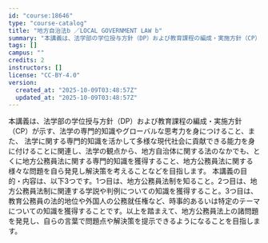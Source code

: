 ```yaml
---
id: "course:18646"
type: "course-catalog"
title: "地方自治法b ／LOCAL GOVERNMENT LAW b"
summary: "本講義は、法学部の学位授与方針（DP）および教育課程の編成・実施方針（CP）が示す、法学の専門的知識やグローバルな思考力を身につけること、また、 法学に関する専門的知識を活かして多様な現代社会に貢献できる能力を身に付けることに関連し、法学の…"
tags: []
campus: ""
credits: 2
instructors: []
license: "CC-BY-4.0"
version:
  created_at: "2025-10-09T03:48:57Z"
  updated_at: "2025-10-09T03:48:57Z"
---
```

本講義は、法学部の学位授与方針（DP）および教育課程の編成・実施方針（CP）が示す、法学の専門的知識やグローバルな思考力を身につけること、また、 法学に関する専門的知識を活かして多様な現代社会に貢献できる能力を身に付けることに関連し、法学の観点から、地方自治体に関する法のなかでも、とくに地方公務員法に関する専門的知識を獲得すること、地方公務員法に関する様々な問題を自ら発見し解決策を考えることなどを目指します。 本講義の目的・内容は、以下3つです。1つ目は、地方公務員法制を知ること。2つ目は、地方公務員法制に関連する学説や判例についての知識を獲得すること。3つ目は、教育公務員の法的地位や外国人の公務就任権など、時事的あるいは特定のテーマについての知識を獲得することです。以上を踏まえて、地方公務員法上の諸問題を発見し、自らの言葉で問題点や解決策を提示できるようになることを目指します。
